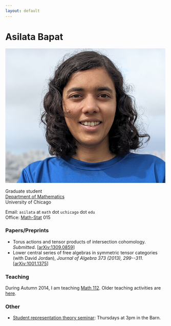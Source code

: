 ```yaml
---
layout: default
---
```


# Asilata Bapat
<img id="mypicture" src="assets/asilata-bapat.jpg" alt="Asilata Bapat"/>

Graduate student  
[Department of Mathematics](http://math.uchicago.edu/)  
University of Chicago

Email: `asilata` at `math` dot `uchicago` dot `edu`  
Office: [Math-Stat](https://maps.uchicago.edu/?location=Math-Stat+Building) 015

### Papers/Preprints

* Torus actions and tensor products of intersection cohomology. _Submitted_. [[arXiv:1309.0859](http://arxiv.org/abs/1309.0859)]
* Lower central series of free algebras in symmetric tensor categories (with David Jordan), _Journal of Algebra 373 (2013), 299--311_. [[arXiv:1001.1375](http://arxiv.org/abs/1001.1375)]

### Teaching

During Autumn 2014, I am teaching [Math 112](teaching/112aut14/). Older teaching activities are [here](teaching/).

### Other

* [Student representation theory seminar](seminars/studentreptheory): Thursdays at 3pm in the Barn.

